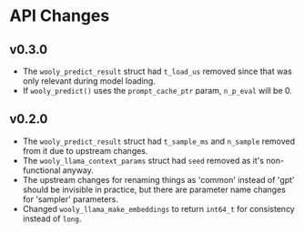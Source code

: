 # API Changes

## v0.3.0

* The `wooly_predict_result` struct had `t_load_us` removed since that was only relevant during model loading.
* If `wooly_predict()` uses the `prompt_cache_ptr` param, `n_p_eval` will be 0.


## v0.2.0

* The `wooly_predict_result` struct had `t_sample_ms` and `n_sample` removed from it due to upstream changes.
* The `wooly_llama_context_params` struct had `seed` removed as it's non-functional anyway.
* The upstream changes for renaming things as 'common' instead of 'gpt' should be invisible in practice,
  but there are parameter name changes for 'sampler' parameters.
* Changed `wooly_llama_make_embeddings` to return `int64_t` for consistency instead of `long`.